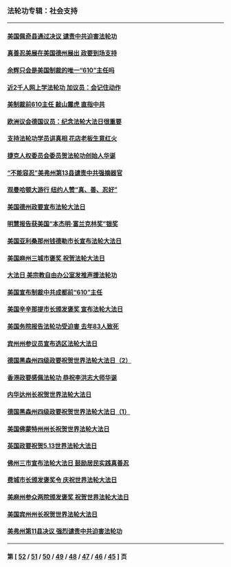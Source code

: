 ### 法轮功专辑：社会支持
---
#### [美国佩奇县通过决议 谴责中共迫害法轮功](../../pages/nf4386/n13027185.md?06240430) 
#### [真善忍美展在美国德州展出 政要到场支持](../../pages/nf4386/n13010579.md?06240430) 
#### [余辉只会是美国制裁的唯一“610”主任吗](../../pages/nf4386/n12972837.md?06240430) 
#### [近2千人网上学法轮功 加议员：会记住动作](../../pages/nf4386/n12972642.md?06240430) 
#### [美制裁前610主任 敲山震虎 直指中共](../../pages/nf4386/n12968555.md?06240430) 
#### [欧洲议会德国议员：纪念法轮大法日很重要](../../pages/nf4386/n12965367.md?06240430) 
#### [支持法轮功学员讲真相 花店老板生意红火](../../pages/nf4386/n12963056.md?06240430) 
#### [捷克人权委员会委员贺法轮功创始人华诞](../../pages/nf4386/n12960301.md?06240430) 
#### [“不能容忍”美弗州第13县谴责中共强摘器官](../../pages/nf4386/n12958610.md?06240430) 
#### [观曼哈顿大游行 纽约人赞“真、善、忍好”](../../pages/nf4386/n12956249.md?06240430) 
#### [美国德州政要宣布法轮大法日](../../pages/nf4386/n12958567.md?06240430) 
#### [明慧报告获美国“本杰明‧富兰克林奖”银奖](../../pages/nf4386/n12955404.md?06240430) 
#### [美国亚利桑那州钱德勒市长宣布法轮大法日](../../pages/nf4386/n12953813.md?06240430) 
#### [美国麻州三城市褒奖 祝贺法轮大法日](../../pages/nf4386/n12953756.md?06240430) 
#### [大法日 美宗教自由办公室发推声援法轮功](../../pages/nf4386/n12950669.md?06240430) 
#### [美国宣布制裁中共成都前“610”主任](../../pages/nf4386/n12943654.md?06240430) 
#### [美国辛辛那提市长颁发褒奖 宣布法轮大法日](../../pages/nf4386/n12948869.md?06240430) 
#### [美国务院报告法轮功受迫害 去年83人致死](../../pages/nf4386/n12944350.md?06240430) 
#### [宾州州参议员宣布选区法轮大法日](../../pages/nf4386/n12939844.md?06240430) 
#### [德国黑森州四级政要祝贺世界法轮大法日（2）](../../pages/nf4386/n12937571.md?06240430) 
#### [香港政要感佩法轮功 恭祝李洪志大师华诞](../../pages/nf4386/n12937400.md?06240430) 
#### [内华达州长祝贺世界法轮大法日](../../pages/nf4386/n12936785.md?06240430) 
#### [德国黑森州四级政要祝贺世界法轮大法日（1）](../../pages/nf4386/n12934877.md?06240430) 
#### [美国佛蒙特州州长祝贺世界法轮大法日](../../pages/nf4386/n12935031.md?06240430) 
#### [英国政要祝贺5.13世界法轮大法日](../../pages/nf4386/n12934700.md?06240430) 
#### [佛州三市宣布法轮大法日 鼓励居民实践真善忍](../../pages/nf4386/n12934466.md?06240430) 
#### [费城市长颁发褒奖令 庆祝世界法轮大法日](../../pages/nf4386/n12928833.md?06240430) 
#### [美麻州参众两院颁发褒奖 祝贺世界法轮大法日](../../pages/nf4386/n12928372.md?06240430) 
#### [美国宾州州长祝贺世界法轮大法日](../../pages/nf4386/n12928310.md?06240430) 
#### [美弗州第11县决议 强烈谴责中共迫害法轮功](../../pages/nf4386/n12925015.md?06240430) 

---
#### 第 [ [52](./52.md?06240430) / [51](./51.md?06240430) / [50](./50.md?06240430) / [49](./49.md?06240430) / [48](./48.md?06240430) / [47](./47.md?06240430) / [46](./46.md?06240430) / [45](./45.md?06240430) ] 页
